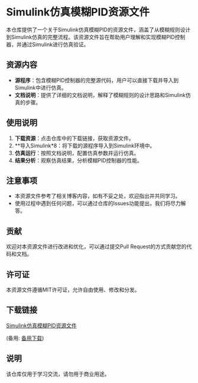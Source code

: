 # Simulink仿真模糊PID资源文件

本仓库提供了一个关于Simulink仿真模糊PID的资源文件，涵盖了从模糊规则设计到Simulink仿真的完整流程。该资源文件旨在帮助用户理解和实现模糊PID控制器，并通过Simulink进行仿真验证。

## 资源内容

- **源程序**：包含模糊PID控制器的完整源代码，用户可以直接下载并导入到Simulink中进行仿真。
- **文档说明**：提供了详细的文档说明，解释了模糊规则的设计思路和Simulink仿真的步骤。

## 使用说明

1. **下载资源**：点击仓库中的下载链接，获取资源文件。
2. **导入Simulink*8：将下载的源程序导入到Simulink环境中。
3. **仿真运行**：按照文档说明，配置仿真参数并运行仿真。
4. **结果分析**：观察仿真结果，分析模糊PID控制器的性能。

## 注意事项

- 本资源文件参考了相关博客内容，如有不妥之处，欢迎指出并共同学习。
- 使用过程中遇到任何问题，可以通过仓库的Issues功能提出，我们将尽力解答。

## 贡献

欢迎对本资源文件进行改进和优化，可以通过提交Pull Request的方式贡献您的代码和文档。

## 许可证

本资源文件遵循MIT许可证，允许自由使用、修改和分发。

## 下载链接
[Simulink仿真模糊PID资源文件](https://pan.quark.cn/s/8a806380f86c) 

(备用: [备用下载](https://pan.baidu.com/s/14633o68EiWG5yuKHyD8lfQ?pwd=1234))

## 说明

该仓库仅用于学习交流，请勿用于商业用途。
